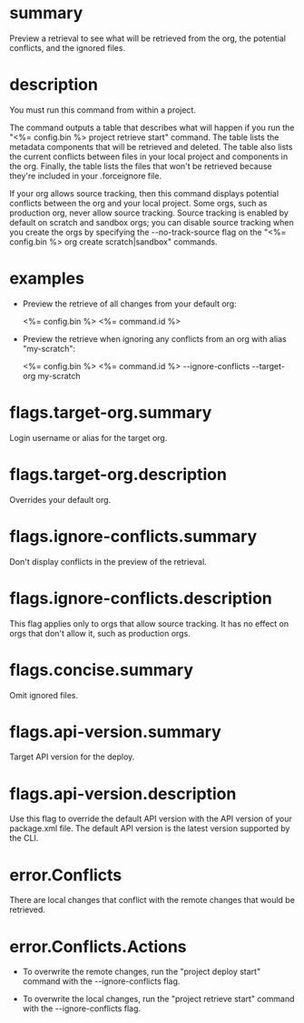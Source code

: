 # summary

Preview a retrieval to see what will be retrieved from the org, the potential conflicts, and the ignored files.

# description

You must run this command from within a project.

The command outputs a table that describes what will happen if you run the "<%= config.bin %> project retrieve start" command. The table lists the metadata components that will be retrieved and deleted. The table also lists the current conflicts between files in your local project and components in the org. Finally, the table lists the files that won't be retrieved because they're included in your .forceignore file.

If your org allows source tracking, then this command displays potential conflicts between the org and your local project. Some orgs, such as production org, never allow source tracking. Source tracking is enabled by default on scratch and sandbox orgs; you can disable source tracking when you create the orgs by specifying the --no-track-source flag on the "<%= config.bin %> org create scratch|sandbox" commands.

# examples

- Preview the retrieve of all changes from your default org:

  <%= config.bin %> <%= command.id %>

- Preview the retrieve when ignoring any conflicts from an org with alias "my-scratch":

  <%= config.bin %> <%= command.id %> --ignore-conflicts --target-org my-scratch

# flags.target-org.summary

Login username or alias for the target org.

# flags.target-org.description

Overrides your default org.

# flags.ignore-conflicts.summary

Don't display conflicts in the preview of the retrieval.

# flags.ignore-conflicts.description

This flag applies only to orgs that allow source tracking. It has no effect on orgs that don't allow it, such as production orgs.

# flags.concise.summary

Omit ignored files.

# flags.api-version.summary

Target API version for the deploy.

# flags.api-version.description

Use this flag to override the default API version with the API version of your package.xml file. The default API version is the latest version supported by the CLI.

# error.Conflicts

There are local changes that conflict with the remote changes that would be retrieved.

# error.Conflicts.Actions

- To overwrite the remote changes, run the "project deploy start" command with the --ignore-conflicts flag.

- To overwrite the local changes, run the "project retrieve start" command with the --ignore-conflicts flag.
